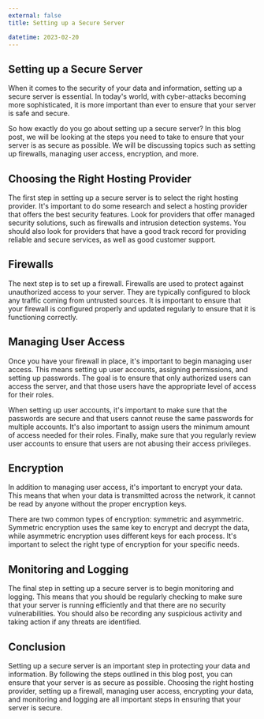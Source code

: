 ```yaml
---
external: false
title: Setting up a Secure Server

datetime: 2023-02-20
---
```



## Setting up a Secure Server 

When it comes to the security of your data and information, setting up a secure server is essential. In today's world, with cyber-attacks becoming more sophisticated, it is more important than ever to ensure that your server is safe and secure. 

So how exactly do you go about setting up a secure server? In this blog post, we will be looking at the steps you need to take to ensure that your server is as secure as possible. We will be discussing topics such as setting up firewalls, managing user access, encryption, and more. 

## Choosing the Right Hosting Provider 

The first step in setting up a secure server is to select the right hosting provider. It's important to do some research and select a hosting provider that offers the best security features. Look for providers that offer managed security solutions, such as firewalls and intrusion detection systems. You should also look for providers that have a good track record for providing reliable and secure services, as well as good customer support.

## Firewalls

The next step is to set up a firewall. Firewalls are used to protect against unauthorized access to your server. They are typically configured to block any traffic coming from untrusted sources. It is important to ensure that your firewall is configured properly and updated regularly to ensure that it is functioning correctly.

## Managing User Access 

Once you have your firewall in place, it's important to begin managing user access. This means setting up user accounts, assigning permissions, and setting up passwords. The goal is to ensure that only authorized users can access the server, and that those users have the appropriate level of access for their roles. 

When setting up user accounts, it's important to make sure that the passwords are secure and that users cannot reuse the same passwords for multiple accounts. It's also important to assign users the minimum amount of access needed for their roles. Finally, make sure that you regularly review user accounts to ensure that users are not abusing their access privileges. 

## Encryption

In addition to managing user access, it's important to encrypt your data. This means that when your data is transmitted across the network, it cannot be read by anyone without the proper encryption keys. 

There are two common types of encryption: symmetric and asymmetric. Symmetric encryption uses the same key to encrypt and decrypt the data, while asymmetric encryption uses different keys for each process. It's important to select the right type of encryption for your specific needs. 

## Monitoring and Logging

The final step in setting up a secure server is to begin monitoring and logging. This means that you should be regularly checking to make sure that your server is running efficiently and that there are no security vulnerabilities. You should also be recording any suspicious activity and taking action if any threats are identified.

## Conclusion

Setting up a secure server is an important step in protecting your data and information. By following the steps outlined in this blog post, you can ensure that your server is as secure as possible. Choosing the right hosting provider, setting up a firewall, managing user access, encrypting your data, and monitoring and logging are all important steps in ensuring that your server is secure.
